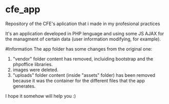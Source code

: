 # cfe_app
Repository of the CFE's aplication that i made in my profesional practices

It's an application developed in PHP lenguage and using some JS AJAX for the managment of certain data (user information modifying, for example).

#Information
The app folder has some changes from the original one:
  1) "vendor" folder content has removed, incluiding bootstrap and the phpoffice libraries.
  2) images were deleted.
  3) "uploads" folder content (inside "assets" folder) has been removed because it was the container for the different files that the app generates.

I hope it somehow will help you :)
